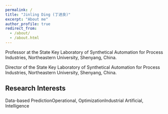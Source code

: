 ```yaml
---
permalink: /
title: "Jinling Ding (丁进良)"
excerpt: "About me"
author_profile: true
redirect_from: 
  - /about/
  - /about.html
---
```

Professor at the State Key Laboratory of Synthetical Automation for Process Industries, Northeastern University, Shenyang, China.

Director of the State Key Laboratory of Synthetical Automation for Process Industries, Northeastern University, Shenyang, China.

Research Interests
------
Data-based PredictionOperational, OptimizationIndustrial Artificial, Intelligence
